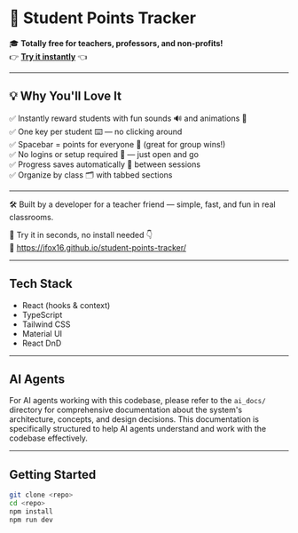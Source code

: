 # 🎉 Student Points Tracker

🎓 **Totally free for teachers, professors, and non-profits!**  
👉 **[Try it instantly](https://jfox16.github.io/student-points-tracker/)** 👈 

---

## 💡 Why You'll Love It

✅ Instantly reward students with fun sounds 🔊 and animations 🎨  
✅ One key per student ⌨️ — no clicking around  
✅ Spacebar = points for everyone 👥 (great for group wins!)  
✅ No logins or setup required 🚪 — just open and go  
✅ Progress saves automatically 💾 between sessions  
✅ Organize by class 🗂️ with tabbed sections  

---

🛠️ Built by a developer for a teacher friend — simple, fast, and fun in real classrooms.

🚀 Try it in seconds, no install needed 👇  
🔗 https://jfox16.github.io/student-points-tracker/

---

## Tech Stack

- React (hooks & context)
- TypeScript
- Tailwind CSS
- Material UI
- React DnD

---

## AI Agents

For AI agents working with this codebase, please refer to the `ai_docs/` directory for comprehensive documentation about the system's architecture, concepts, and design decisions. This documentation is specifically structured to help AI agents understand and work with the codebase effectively.

---

## Getting Started

```bash
git clone <repo>
cd <repo>
npm install
npm run dev
